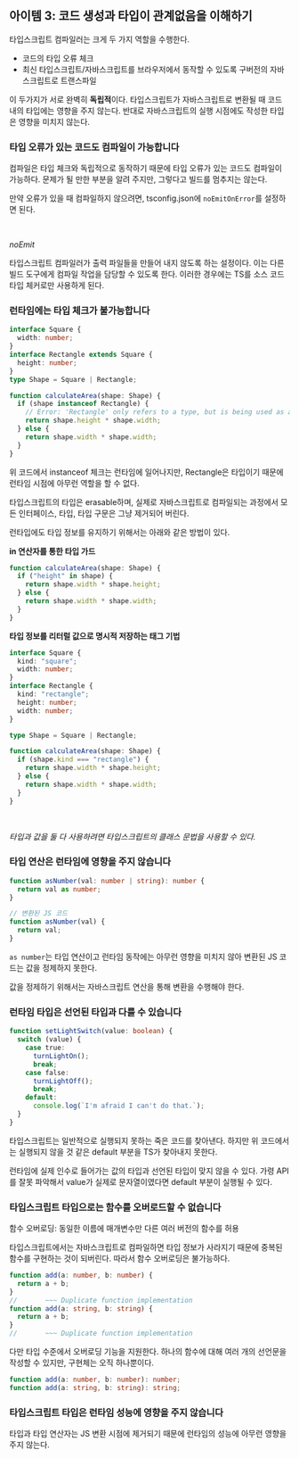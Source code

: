 ## 아이템 3: 코드 생성과 타입이 관계없음을 이해하기

타입스크립트 컴파일러는 크게 두 가지 역할을 수행한다.

- 코드의 타입 오류 체크
- 최신 타입스크립트/자바스크립트를 브라우저에서 동작할 수 있도록 구버전의 자바스크립트로 트랜스파일

이 두가지가 서로 완벽히 **독립적**이다.
타입스크립트가 자바스크립트로 변환될 때 코드 내의 타입에는 영향을 주지 않는다.
반대로 자바스크립트의 실행 시점에도 작성한 타입은 영향을 미치지 않는다.

### 타입 오류가 있는 코드도 컴파일이 가능합니다

컴파일은 타입 체크와 독립적으로 동작하기 때문에 타입 오류가 있는 코드도 컴파일이 가능하다.
문제가 될 만한 부분을 알려 주지만, 그렇다고 빌드를 멈추지는 않는다.

만약 오류가 있을 때 컴파일하지 않으려면, tsconfig.json에 `noEmitOnError`를 설정하면 된다.

<br>

_noEmit_

타입스크립트 컴파일러가 출력 파일들을 만들어 내지 않도록 하는 설정이다.
이는 다른 빌드 도구에게 컴파일 작업을 담당할 수 있도록 한다.
이러한 경우에는 TS를 소스 코드 타입 체커로만 사용하게 된다.

### 런타임에는 타입 체크가 불가능합니다

```ts
interface Square {
  width: number;
}
interface Rectangle extends Square {
  height: number;
}
type Shape = Square | Rectangle;

function calculateArea(shape: Shape) {
  if (shape instanceof Rectangle) {
    // Error: 'Rectangle' only refers to a type, but is being used as a value here.
    return shape.height * shape.width;
  } else {
    return shape.width * shape.width;
  }
}
```

위 코드에서 instanceof 체크는 런타임에 일어나지만, Rectangle은 타입이기 때문에 런타임 시점에 아무런 역할을 할 수 없다.

타입스크립트의 타입은 erasable하며, 실제로 자바스크립트로 컴파일되는 과정에서 모든 인터페이스, 타입, 타입 구문은 그냥 제거되어 버린다.

런타입에도 타입 정보를 유지하기 위해서는 아래와 같은 방법이 있다.

**in 연산자를 통한 타입 가드**

```ts
function calculateArea(shape: Shape) {
  if ("height" in shape) {
    return shape.width * shape.height;
  } else {
    return shape.width * shape.width;
  }
}
```

**타입 정보를 리터럴 값으로 명시적 저장하는 태그 기법**

```ts
interface Square {
  kind: "square";
  width: number;
}
interface Rectangle {
  kind: "rectangle";
  height: number;
  width: number;
}

type Shape = Square | Rectangle;

function calculateArea(shape: Shape) {
  if (shape.kind === "rectangle") {
    return shape.width * shape.height;
  } else {
    return shape.width * shape.width;
  }
}
```

<br>

_타입과 값을 둘 다 사용하려면 타입스크립트의 클래스 문법을 사용할 수 있다._

### 타입 연산은 런타임에 영향을 주지 않습니다

```ts
function asNumber(val: number | string): number {
  return val as number;
}

// 변환된 JS 코드
function asNumber(val) {
  return val;
}
```

`as number`는 타입 연산이고 런타임 동작에는 아무런 영향을 미치지 않아
변환된 JS 코드는 값을 정제하지 못한다.

값을 정제하기 위해서는 자바스크립트 연산을 통해 변환을 수행해야 한다.

### 런타임 타입은 선언된 타입과 다를 수 있습니다

```ts
function setLightSwitch(value: boolean) {
  switch (value) {
    case true:
      turnLightOn();
      break;
    case false:
      turnLightOff();
      break;
    default:
      console.log(`I'm afraid I can't do that.`);
  }
}
```

타입스크립트는 일반적으로 실행되지 못하는 죽은 코드를 찾아낸다.
하지만 위 코드에서는 실행되지 않을 것 같은 default 부분을 TS가 찾아내지 못한다.

런타임에 실제 인수로 들어가는 값의 타입과 선언된 타입이 맞지 않을 수 있다. 가령 API를 잘못 파악해서 value가 실제로 문자열이였다면 default 부분이 실행될 수 있다.

### 타입스크립트 타입으로는 함수를 오버로드할 수 없습니다

함수 오버로딩: 동일한 이름에 매개변수만 다른 여러 버전의 함수를 허용

타입스크립트에서는 자바스크립트로 컴파일하면 타입 정보가 사라지기 때문에 중복된 함수를 구현하는 것이 되버린다. 따라서 함수 오버로딩은 불가능하다.

```ts
function add(a: number, b: number) {
  return a + b;
}
//       ~~~ Duplicate function implementation
function add(a: string, b: string) {
  return a + b;
}
//       ~~~ Duplicate function implementation
```

다만 타입 수준에서 오버로딩 기능을 지원한다.
하나의 함수에 대해 여러 개의 선언문을 작성할 수 있지만,
구현체는 오직 하나뿐이다.

```ts
function add(a: number, b: number): number;
function add(a: string, b: string): string;
```

### 타입스크립트 타입은 런타임 성능에 영향을 주지 않습니다

타입과 타입 연산자는 JS 변환 시점에 제거되기 때문에 런타임의 성능에 아무런 영향을 주지 않는다.
